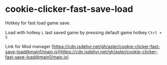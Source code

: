 # cookie-clicker-fast-save-load
Hotkey for fast load game save.

Load with hotkey `L` last saved game by pressing default game hotkey `Ctrl + S`

Link for Mod manager [https://cdn.jsdelivr.net/gh/asler/cookie-clicker-fast-save-load@main1/main.js](https://cdn.jsdelivr.net/gh/asler/cookie-clicker-fast-save-load@main1/main.js)
